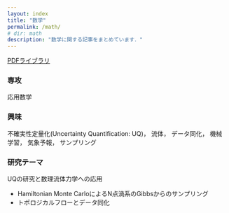 ```yaml
---
layout: index
title: "数学"
permalink: /math/
# dir: math
description: "数学に関する記事をまとめています．"
---
```


[PDFライブラリ](/math/pdf_library)

### 専攻
応用数学

### 興味
不確実性定量化(Uncertainty Quantification: UQ)， 流体， データ同化， 機械学習， 気象予報， サンプリング

### 研究テーマ
UQの研究と数理流体力学への応用
- Hamiltonian Monte CarloによるN点渦系のGibbsからのサンプリング
- トポロジカルフローとデータ同化
